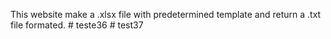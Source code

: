 This website make a .xlsx file with predetermined template and return a .txt file formated.
#   t e s t e 3 6  
 #   t e s t 3 7  
 